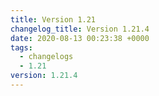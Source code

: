 ```yaml
---
title: Version 1.21
changelog_title: Version 1.21.4
date: 2020-08-13 00:23:38 +0000
tags:
  - changelogs
  - 1.21
version: 1.21.4
---
```


<script src="https://gist.github.com/spinnaker-release/98c3bab183b507662a8f5524e54626d4.js?file=1.21.4.md"></script>
<script src="https://gist.github.com/spinnaker-release/98c3bab183b507662a8f5524e54626d4.js?file=1.21.3.md"></script>
<script src="https://gist.github.com/spinnaker-release/98c3bab183b507662a8f5524e54626d4.js?file=1.21.2.md"></script>
<script src="https://gist.github.com/spinnaker-release/98c3bab183b507662a8f5524e54626d4.js?file=1.21.1.md"></script>
<script src="https://gist.github.com/spinnaker-release/98c3bab183b507662a8f5524e54626d4.js?file=1.21.0.md"></script>
